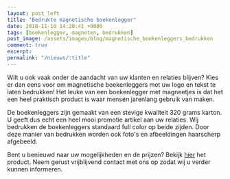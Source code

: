```yaml
---
layout: post_left
title: "Bedrukte magnetische boekenlegger"
date: 2018-11-10 14:20:41 +0000
tags: [boekenlegger, magneten, bedrukken]
post_image: /assets/images/blog/magnetische_boekenleggers_bedrukken
comment: true
excerpt:
permalink: "/nieuws/:title"
---
```

<p>Wilt u ook vaak onder de aandacht van uw klanten en relaties blijven? Kies er dan eens voor om magnetische boekenleggers met uw logo en tekst te laten bedrukken! Het leuke van een boekenlegger met magneetjes is dat het een heel praktisch product is waar mensen jarenlang gebruik van maken.</p>
<p>De boekenleggers zijn gemaakt van een stevige kwaliteit 320 grams karton. U geeft dus echt een heel mooi promotie artikel aan uw relaties. Wij bedrukken de boekenleggers standaard full color op beide zijden. Door deze manier van bedrukken worden ook foto's en afbeeldingen haarscherp afgebeeld.</p>
<p>Bent u benieuwd naar uw mogelijkheden en de prijzen? Bekijk <a href="https://www.allpremiums.nl/magnetische-boekenlegger-met-logo-bedrukken" title="magnetische boekenlegger bedrukken">hier</a> het product. Neem gerust vrijblijvend contact met ons op zodat wij u verder kunnen informeren.</p>
